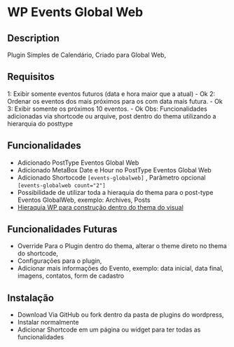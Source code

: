 # WP Events Global Web

## Description
Plugin Simples de Calendário, Criado para Global Web, 

## Requisitos
1: Exibir somente eventos futuros (data e hora maior que a atual) -  Ok 
2: Ordenar os eventos dos mais próximos para os com data mais futura. - Ok
3: Exibir somente os próximos 10 eventos. - Ok
Obs: Funcionalidades adicionadas via shortcode ou arquive, post dentro do thema utilizando a hierarquia do posttype

## Funcionalidades
* Adicionado PostType Eventos Global Web
* Adicionado MetaBox Date e Hour no PostType Eventos Global Web 
* Adicionado Shortocode `[events-globalweb]` , Parâmetro opcional `[events-globalweb count="2"]`
* Possibilidade de utilizar toda a hieraquia do thema para o post-type Eventos GlobalWeb, exemplo: Archives, Posts
* [Hieraquia WP para construção dentro do thema do visual](https://wphierarchy.com/)

## Funcionalidades Futuras
* Override Para o Plugin dentro do thema, alterar o theme direto no thema do shortcode,
* Configurações para o plugin,
* Adicionar mais informações do Evento, exemplo: data inicial, data final, imagens, contatos, form de cadastro


## Instalação
* Download Via GitHub ou fork dentro da pasta de plugins do wordpress,
* Instalar normalmente
* Adicionar Shortcode em um página ou widget para ter todas as funcionalidades

